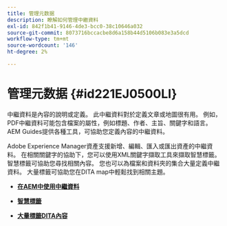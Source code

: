 ```yaml
---
title: 管理元数据
description: 瞭解如何管理中繼資料
exl-id: 842f1b41-9146-4de3-bcc0-38c10646a032
source-git-commit: 8073716bccacbe8d6a158b44d5106b083e3a5dcd
workflow-type: tm+mt
source-wordcount: '146'
ht-degree: 2%

---
```


# 管理元数据 {#id221EJ0500LI}

中繼資料是內容的說明或定義。 此中繼資料對於定義文章或地圖很有用。 例如，PDF中繼資料可能包含檔案的屬性，例如標題、作者、主旨、關鍵字和語言。 AEM Guides提供各種工具，可協助您定義內容的中繼資料。

Adobe Experience Manager資產支援新增、編輯、匯入或匯出資產的中繼資料。 在相關關鍵字的協助下，您可以使用XML關鍵字擷取工具來擷取智慧標籤。 智慧標籤可協助您尋找相關內容。 您也可以為檔案和資料夾的集合大量定義中繼資料。 大量標籤可協助您在DITA map中輕鬆找到相關主題。

- **[在AEM中使用中繼資料](metadata-dita.md)**

- **[智慧標籤](web-editor-smart-tagging.md)**

- **[大量標籤DITA內容](map-editor-bulk-tagging.md)**
